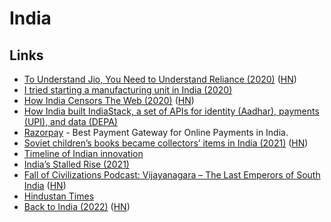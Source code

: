 # India

## Links

- [To Understand Jio, You Need to Understand Reliance (2020)](https://diff.substack.com/p/to-understand-jio-you-need-to-understand) ([HN](https://news.ycombinator.com/item?id=24008244))
- [I tried starting a manufacturing unit in India (2020)](https://superr.in/economy/i-tried-starting-a-manufacturing-unit-in-india/)
- [How India Censors The Web (2020)](http://iamkush.me/how-india-censors-the-web/) ([HN](https://news.ycombinator.com/item?id=24633490))
- [How India built IndiaStack, a set of APIs for identity (Aadhar), payments (UPI), and data (DEPA)](https://twitter.com/balajis/status/1355129423624687619)
- [Razorpay](https://razorpay.com/) - Best Payment Gateway for Online Payments in India.
- [Soviet children’s books became collectors’ items in India (2021)](https://www.atlasobscura.com/articles/soviet-childrens-books-in-india) ([HN](https://news.ycombinator.com/item?id=26849866))
- [Timeline of Indian innovation](https://en.wikipedia.org/wiki/Timeline_of_Indian_innovation)
- [India’s Stalled Rise (2021)](https://www.foreignaffairs.com/articles/india/2021-12-14/indias-stalled-rise)
- [Fall of Civilizations Podcast: Vijayanagara – The Last Emperors of South India](https://podcasts.apple.com/us/podcast/14-vijayanagara-the-last-emperors-of-south-india/id1449884495?i=1000551515692) ([HN](https://news.ycombinator.com/item?id=30402624))
- [Hindustan Times](https://www.hindustantimes.com/)
- [Back to India (2022)](https://yugal.me/back-to-india/) ([HN](https://news.ycombinator.com/item?id=30965402))
